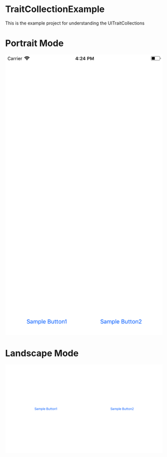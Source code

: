# TraitCollectionExample
This is the example project for understanding the UITraitCollections

# Portrait Mode
![Alt text](https://github.com/boominadhaprakash/TraitCollectionExample/blob/master/TraitCollectionSample/Screenshots/portrait_mode.png "Portrait Mode")
# Landscape Mode
![Alt text](https://github.com/boominadhaprakash/TraitCollectionExample/blob/master/TraitCollectionSample/Screenshots/landscape_mode.png "Landscape Mode")
